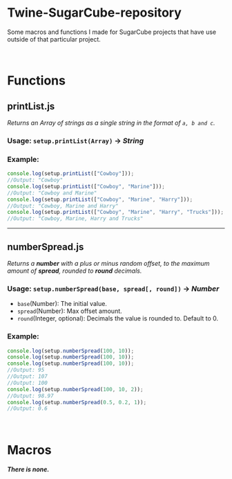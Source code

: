 # Twine-SugarCube-repository
Some macros and functions I made for SugarCube projects that have use outside of that particular project.

<br>

# Functions

## printList.js
*Returns an Array of strings as a single string in the format of `a, b and c`.*

### Usage: `setup.printList(Array)` → ***String***
### Example:
```js
console.log(setup.printList(["Cowboy"]));
//Output: "Cowboy"
console.log(setup.printList(["Cowboy", "Marine"]));
//Output: "Cowboy and Marine"
console.log(setup.printList(["Cowboy", "Marine", "Harry"]));
//Output: "Cowboy, Marine and Harry"
console.log(setup.printList(["Cowboy", "Marine", "Harry", "Trucks"]));
//Output: "Cowboy, Marine, Harry and Trucks"
```

----

## numberSpread.js
*Returns a **number** with a plus or minus random offset, to the maximum amount of **spread**, rounded to **round** decimals.*

### Usage: `setup.numberSpread(base, spread[, round])` → ***Number***

- `base`(Number): The initial value.
- `spread`(Number): Max offset amount.
- `round`(Integer, optional): Decimals the value is rounded to. Default to 0.

### Example:
```js
console.log(setup.numberSpread(100, 10));
console.log(setup.numberSpread(100, 10));
console.log(setup.numberSpread(100, 10));
//Output: 95
//Output: 107
//Output: 100
console.log(setup.numberSpread(100, 10, 2));
//Output: 98.97
console.log(setup.numberSpread(0.5, 0.2, 1));
//Output: 0.6
```

<br>

# Macros

##### There is none.
